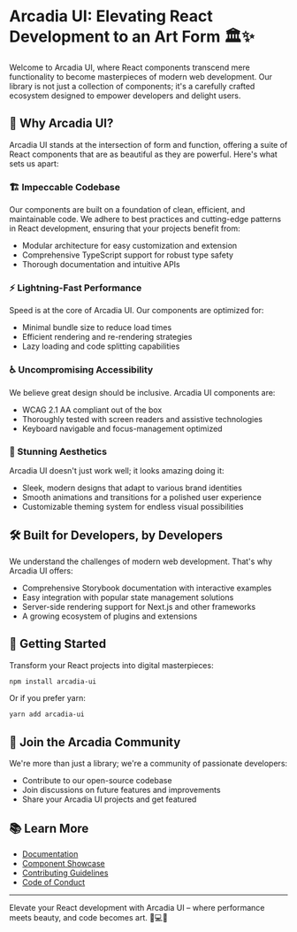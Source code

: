 # Arcadia UI: Elevating React Development to an Art Form 🏛️✨

Welcome to Arcadia UI, where React components transcend mere functionality to become masterpieces of modern web development. Our library is not just a collection of components; it's a carefully crafted ecosystem designed to empower developers and delight users.

## 🌟 Why Arcadia UI?

Arcadia UI stands at the intersection of form and function, offering a suite of React components that are as beautiful as they are powerful. Here's what sets us apart:

### 🏗️ Impeccable Codebase

Our components are built on a foundation of clean, efficient, and maintainable code. We adhere to best practices and cutting-edge patterns in React development, ensuring that your projects benefit from:

- Modular architecture for easy customization and extension
- Comprehensive TypeScript support for robust type safety
- Thorough documentation and intuitive APIs

### ⚡ Lightning-Fast Performance

Speed is at the core of Arcadia UI. Our components are optimized for:

- Minimal bundle size to reduce load times
- Efficient rendering and re-rendering strategies
- Lazy loading and code splitting capabilities

### ♿ Uncompromising Accessibility

We believe great design should be inclusive. Arcadia UI components are:

- WCAG 2.1 AA compliant out of the box
- Thoroughly tested with screen readers and assistive technologies
- Keyboard navigable and focus-management optimized

### 🎨 Stunning Aesthetics

Arcadia UI doesn't just work well; it looks amazing doing it:

- Sleek, modern designs that adapt to various brand identities
- Smooth animations and transitions for a polished user experience
- Customizable theming system for endless visual possibilities

## 🛠️ Built for Developers, by Developers

We understand the challenges of modern web development. That's why Arcadia UI offers:

- Comprehensive Storybook documentation with interactive examples
- Easy integration with popular state management solutions
- Server-side rendering support for Next.js and other frameworks
- A growing ecosystem of plugins and extensions

## 🚀 Getting Started

Transform your React projects into digital masterpieces:

```bash
npm install arcadia-ui
```

Or if you prefer yarn:

```bash
yarn add arcadia-ui
```

## 🤝 Join the Arcadia Community

We're more than just a library; we're a community of passionate developers:

- Contribute to our open-source codebase
- Join discussions on future features and improvements
- Share your Arcadia UI projects and get featured

## 📚 Learn More

- [Documentation](https://docs.arcadia-ui.com)
- [Component Showcase](https://showcase.arcadia-ui.com)
- [Contributing Guidelines](CONTRIBUTING.md)
- [Code of Conduct](CODE_OF_CONDUCT.md)

---

Elevate your React development with Arcadia UI – where performance meets beauty, and code becomes art. 🌿💻✨